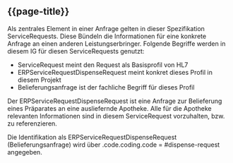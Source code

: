 ## {{page-title}}

Als zentrales Element in einer Anfrage gelten in dieser Spezifikation ServiceRequests. Diese Bündeln die Informationen für eine konkrete Anfrage an einen anderen Leistungserbringer. Folgende Begriffe werden in diesem IG für diesen ServiceRequests genutzt:

* ServiceRequest meint den Request als Basisprofil von HL7
* ERPServiceRequestDispenseRequest meint konkret dieses Profil in diesem Projekt
* Belieferungsanfrage ist der fachliche Begriff für dieses Profil

Der ERPServiceRequestDispenseRequest ist eine Anfrage zur Belieferung eines Präparates an eine ausliefernde Apotheke. Alle für die Apotheke relevanten Informationen sind in diesem ServiceRequest vorzuhalten, bzw. zu referenzieren.

Die Identifikation als ERPServiceRequestDispenseRequest (Belieferungsanfrage) wird über .code.coding.code = #dispense-request angegeben.
